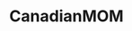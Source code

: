 ---
title: CanadianMOM
crosslinks:
- CanadianMOMs
- MOMpics
- WeedDeals
- canadients
- MOMSales
- microgrowery
- Waxpen
- canadianmoms
---